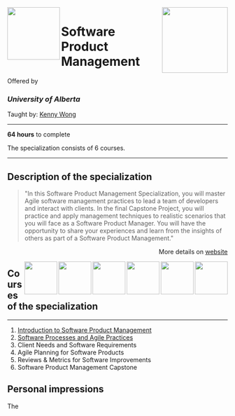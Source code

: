 <a href="https://www.coursera.org/specializations/product-management" target="_blank">
  <img src="/img/Software%20Product%20Management%20Specialization%20logo.avif" width="150" height="150" align="right">
</a>

<img src="https://upload.wikimedia.org/wikipedia/en/e/e8/University_of_Alberta_Logo_%282021%29.svg" width="120" height="120" align="left">

# Software Product Management

Offered by 
### *University of Alberta*

Taught by: [Kenny Wong](https://www.coursera.org/instructor/kennyw)

---

**64 hours** to complete

The specialization consists of 6 courses. 

---

## Description of the specialization

>"In this Software Product Management Specialization, you will master Agile software management practices to lead a team of developers and interact with clients. In the final Capstone Project, you will practice and apply management techniques to realistic scenarios that you will face as a Software Product Manager. You will have the opportunity to share your experiences and learn from the insights of others as part of a Software Product Management."

<p align="right">More details on <a href="https://www.coursera.org/specializations/product-management">website</a></p>

<a href="https://www.coursera.org/learn/software-product-management-capstone">
  <img src="/img/Software%20Product%20Management%20Capstone%20logo.avif" width="75" align="right">
</a>
<a href="https://www.coursera.org/learn/reviews-and-metrics-for-software-improvements">
  <img src="/img/Reviews%20%26%20Metrics%20for%20Software%20Improvements%20logo.avif" width="75" align="right">
</a>
<a href="https://www.coursera.org/learn/agile-planning-for-software-products">
  <img src="/img/Agile%20Planning%20for%20Software%20Products%20logo.avif" width="75" align="right">
</a>
<a href="https://www.coursera.org/learn/client-needs-and-software-requirements">
  <img src="/img/Client%20Needs%20and%20Software%20Requirements%20logo.avif" width="75" align="right">
</a>
<a href="https://www.coursera.org/learn/software-processes-and-agile-practices">
  <img src="/img/Software%20Processes%20and%20Agile%20Practices%20logo.avif" width="75" align="right">
</a>
<a href="https://www.coursera.org/learn/introduction-to-software-product-management">
  <img src="/img/Introduction%20to%20Software%20Product%20Management%20logo.avif" width="75" align="right">
</a> 

## Courses of the specialization

---

1. [Introduction to Software Product Management](./Introduction%20to%20Software%20Product%20Management)
2. [Software Processes and Agile Practices](./Software%20Processes%20and%20Agile%20Practices)
3. Client Needs and Software Requirements
4. Agile Planning for Software Products
5. Reviews & Metrics for Software Improvements
6. Software Product Management Capstone

## Personal impressions

The 
